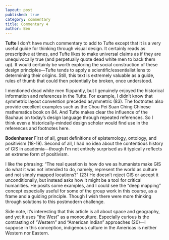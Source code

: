 ```yaml
---
layout: post
published: true
category: commentary
title: Commentary 4
author: Ben
---
```

**Tufte**
I don’t have much commentary to add to Tufte except that it is a very useful guide for thinking through visual design. It certainly reads as prescriptive at times, and Tufte likes to make universal claims as if they are unequivocally true (and perpetually quote dead white men to back them up). It would certainly be worth exploring the social construction of these design principles—Tufte tends to apply a scientific/essentialist lens to determining their origins. Still, this text is extremely valuable as a guide, rules of thumb that could then potentially be broken, once understood.

I mentioned dead white men flippantly, but I genuinely enjoyed the historical information and references in the Tufte. For example, I didn’t know that symmetric layout convention preceded asymmetric (83). The footnotes also provide excellent examples such as the Chou Pei Suan Ching Chinese mathematics book on 84. And Tufte makes clear the influence of the Bauhaus on today’s design language through repeated references. So I think even a historically-minded design scholar would find use in the references and footnotes here.

**Bodenhamer**
First of all, great definitions of epistemology, ontology, and positivism (18-19). Second of all, I had no idea about the contentious history of GIS in academia—though I’m not entirely surprised as it typically reflects an extreme form of positivism.

I like the phrasing: “The real question is how do we as humanists make GIS do what it was not intended to do, namely, represent the world as culture and not simply mapped locations?” (23) He doesn’t reject GIS or accept it unconditionally, but instead asks how it might be a tool for critical humanities. He posits some examples, and I could see the “deep mapping” concept especially useful for some of the group work in this course, as a frame and a guiding principle. Though I wish there were more thinking through solutions to this postmodern challenge.

Side note, it’s interesting that this article is all about space and geography, and yet it uses “the West" as a monoculture. Especially curious is the contrasting of “Western” and “American Indian” approaches (20)—I suppose in this conception, indigenous culture in the Americas is neither Western nor Eastern. 
